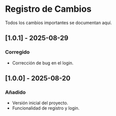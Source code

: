 # Registro de Cambios

Todos los cambios importantes se documentan aquí.

## [1.0.1] - 2025-08-29

### Corregido

- Corrección de bug en el login.

## [1.0.0] - 2025-08-20

### Añadido

- Versión inicial del proyecto.
- Funcionalidad de registro y login.
